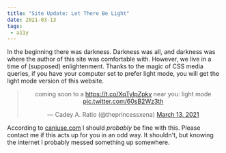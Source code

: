 ```yaml
---
title: "Site Update: Let There Be Light"
date: 2021-03-13
tags: 
 - a11y
---
```


In the beginning there was darkness. Darkness was all, and darkness was where the author of this site was comfortable with. However, we live in a time of (supposed) enlightenment. Thanks to the magic of CSS media queries, if you have your computer set to prefer light mode, you will get the light mode version of this website.

<center>

<blockquote class="twitter-tweet"><p lang="en" dir="ltr">coming soon to a <a href="https://t.co/XqTylpZpkv">https://t.co/XqTylpZpkv</a> near you: light mode <a href="https://t.co/60sB2Wz3th">pic.twitter.com/60sB2Wz3th</a></p>&mdash; Cadey A. Ratio (@theprincessxena) <a href="https://twitter.com/theprincessxena/status/1370727911720943617?ref_src=twsrc%5Etfw">March 13, 2021</a></blockquote> <script async src="https://platform.twitter.com/widgets.js" charset="utf-8"></script> 

</center>

According to [caniuse.com](https://caniuse.com/?search=prefers-color-scheme) I should _probably_ be fine with this. Please contact me if this acts up for you in an odd way. It shouldn't, but knowing the internet I probably messed something up somewhere.